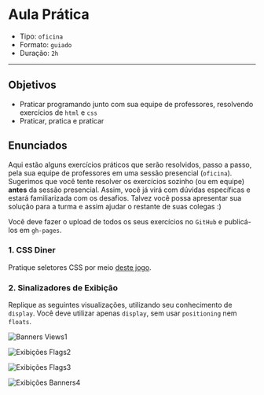 # Aula Prática

- Tipo: `oficina`
- Formato: `guiado`
- Duração: `2h`

***

## Objetivos

- Praticar programando junto com sua equipe de professores, resolvendo
  exercícios de `html` e `css`
- Praticar, pratica e praticar

## Enunciados

Aqui estão alguns exercícios práticos que serão resolvidos, passo a passo, pela
sua equipe de professores em uma sessão presencial \(`oficina`\). Sugerimos que
você tente resolver os exercícios sozinho \(ou em equipe\) **antes** da sessão
presencial. Assim, você já virá com dúvidas específicas e estará familiarizada
com os desafios. Talvez você possa apresentar sua solução para a turma e assim
ajudar o restante de suas colegas :\)

Você deve fazer o upload de todos os seus exercícios no `GitHub` e publicá-los
em `gh-pages`.

### 1. CSS Diner

Pratique seletores CSS por meio [deste jogo](https://laboratoria.github.io/css-diner).

### 2. Sinalizadores de Exibição

Replique as seguintes visualizações, utilizando seu conhecimento de `display`.
Você deve utilizar apenas `display`, sem usar `positioning` nem `floats`.

![Banners Views1](https://fotos.subefotos.com/8157f58d3d2dcfcf689ec56554097266o.png)

![Exibi&#xE7;&#xF5;es Flags2](https://fotos.subefotos.com/304ad94ffc6b76d7366894e1d9646961o.png)

![Exibi&#xE7;&#xF5;es Flags3](https://fotos.subefotos.com/ea2ba0950028f26c289e7ae55f2438d2o.png)

![Exibi&#xE7;&#xF5;es Banners4](https://fotos.subefotos.com/ce40c790a0ddf23ff36a075bf91d59c6o.png)